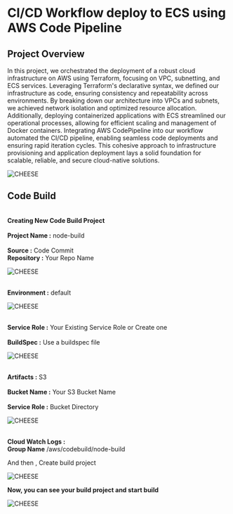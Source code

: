 # CI/CD Workflow deploy to ECS using AWS Code Pipeline

<h2>Project Overview</h2>
<p>In this project, we orchestrated the deployment of a robust cloud infrastructure on AWS using Terraform, focusing on VPC, subnetting, and ECS services. Leveraging Terraform's declarative syntax, we defined our infrastructure as code, ensuring consistency and repeatability across environments. By breaking down our architecture into VPCs and subnets, we achieved network isolation and optimized resource allocation. Additionally, deploying containerized applications with ECS streamlined our operational processes, allowing for efficient scaling and management of Docker containers. Integrating AWS CodePipeline into our workflow automated the CI/CD pipeline, enabling seamless code deployments and ensuring rapid iteration cycles. This cohesive approach to infrastructure provisioning and application deployment lays a solid foundation for scalable, reliable, and secure cloud-native solutions.</p>

![CHEESE](images/codepipelinecs.jpg)

<h2>Code Build</h2>

<p><br><b>Creating New Code Build Project</b></br>
   <br><b>Project Name :</b> node-build </br>
   <br><b>Source :</b> Code Commit </br>
   <b>Repository :</b> Your Repo Name
</p>

![CHEESE](images/bp1.jpg)

<p>
   <br><b>Environment :</b> default </br>
</p>

![CHEESE](images/bp2.jpg)

<p>
   <br><b>Service Role :</b> Your Existing Service Role or Create one </br>
   <br><b>BuildSpec :</b> Use a buildspec file 
</p>

![CHEESE](images/bp3.jpg)

<p>
   <br><b>Artifacts :</b> S3 </br>
   <br><b>Bucket Name :</b> Your S3 Bucket Name </br>
   <br><b>Service Role :</b> Bucket Directory 
</p>

![CHEESE](images/bp4.jpg)

<p>
   <br><b>Cloud Watch Logs : </b> 
   <br><b>Group Name</b> /aws/codebuild/node-build </br>
</p>
<p>And then , Create build project</p>

![CHEESE](images/bp5.jpg)

<p>
   <b>Now, you can see your build project and start build</b> 
</p>

![CHEESE](images/bp6.jpg)

